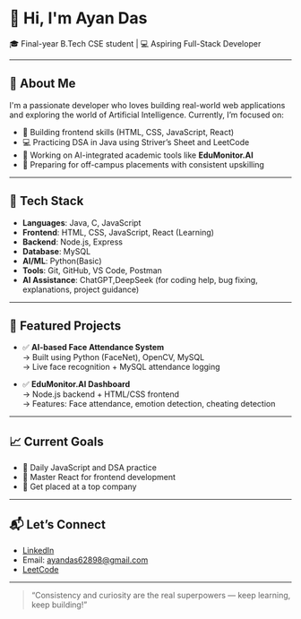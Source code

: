 # 👋 Hi, I'm Ayan Das

🎓 Final-year B.Tech CSE student | 💻 Aspiring Full-Stack Developer

---

## 🚀 About Me

I'm a passionate developer who loves building real-world web applications and exploring the world of Artificial Intelligence. Currently, I’m focused on:

- 🔨 Building frontend skills (HTML, CSS, JavaScript, React)
- 💻 Practicing DSA in Java using Striver’s Sheet and LeetCode
- 🧠 Working on AI-integrated academic tools like **EduMonitor.AI**
- 🎯 Preparing for off-campus placements with consistent upskilling

---

## 🧠 Tech Stack

- **Languages**: Java, C, JavaScript  
- **Frontend**: HTML, CSS, JavaScript, React (Learning)  
- **Backend**: Node.js, Express  
- **Database**: MySQL  
- **AI/ML**: Python(Basic)
- **Tools**: Git, GitHub, VS Code, Postman
- **AI Assistance**: ChatGPT,DeepSeek (for coding help, bug fixing, explanations, project guidance)


---

## 📂 Featured Projects

- ✅ **AI-based Face Attendance System**  
  → Built using Python (FaceNet), OpenCV, MySQL  
  → Live face recognition + MySQL attendance logging

- ✅ **EduMonitor.AI Dashboard**  
  → Node.js backend + HTML/CSS frontend  
  → Features: Face attendance, emotion detection, cheating detection


---

## 📈 Current Goals

- 🔁 Daily JavaScript and DSA practice
- 🚀 Master React for frontend development
- 💼 Get placed at a top company

---

## 📬 Let’s Connect

- [LinkedIn](https://www.linkedin.com/in/ayan-das-b78657254/)  
- Email: ayandas62898@gmail.com
- [LeetCode](https://leetcode.com/u/AyanCSE/)

---

> “Consistency and curiosity are the real superpowers — keep learning, keep building!”

